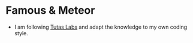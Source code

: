 Famous & Meteor
===============

* I am following [Tutas Labs](http://www.tutas-labs.com/) and adapt the knowledge to my own coding style.
